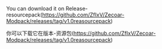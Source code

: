 You can download it on Release-resourcepack(https://github.com/ZfIxV/Zecoar-Modpack/releases/tag/v1.0reasourcepack)

你可以下载它在版本-资源包(https://github.com/ZfIxV/Zecoar-Modpack/releases/tag/v1.0reasourcepack)
